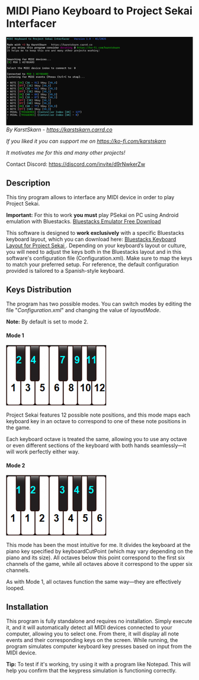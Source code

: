# MIDI Piano Keyboard to Project Sekai Interfacer
![Program Screenshot](https://github.com/KarstSkarn/MIDI-Piano-Keyboard-Project-Sekai-Interfacer/blob/main/programscreenshot.png?raw=true "Program Screenshot")
*By KarstSkarn - https://karstskarn.carrd.co*

*If you liked it you can support me on https://ko-fi.com/karstskarn*

*It motivates me for this and many other projects!*


Contact Discord: https://discord.com/invite/d9rNwkerZw

## Description
This tiny program allows to interface any MIDI device in order to play Project Sekai. 

**Important:** For this to work **you must** play PSekai on PC using Android emulation with Bluestacks. [Bluestacks Emulator Free Download](https://www.bluestacks.com "Bluestacks Emulator Free Download")

This software is designed to **work exclusively** with a specific Bluestacks keyboard layout, which you can download here: [Bluestacks Keyboard Layout for Project Sekai ](https://github.com/KarstSkarn/Karst-PSekai-PC-Control-Scheme "Bluestacks Keyboard Layout for Project Sekai "). Depending on your keyboard’s layout or culture, you will need to adjust the keys both in the Bluestacks layout and in this software's configuration file (Configuration.xml). Make sure to map the keys to match your preferred setup. For reference, the default configuration provided is tailored to a Spanish-style keyboard.

## Keys Distribution

The program has two possible modes. You can switch modes by editing the file "*Configuration.xml*" and changing the value of *layoutMode*.

**Note:** By default is set to mode 2.

#### Mode 1

![](https://github.com/KarstSkarn/MIDI-Piano-Keyboard-Project-Sekai-Interfacer/blob/main/mode1.png?raw=true)

Project Sekai features 12 possible note positions, and this mode maps each keyboard key in an octave to correspond to one of these note positions in the game.

Each keyboard octave is treated the same, allowing you to use any octave or even different sections of the keyboard with both hands seamlessly—it will work perfectly either way.

#### Mode 2

![](https://github.com/KarstSkarn/MIDI-Piano-Keyboard-Project-Sekai-Interfacer/blob/main/mode2.png?raw=true)

This mode has been the most intuitive for me. It divides the keyboard at the piano key specified by keyboardCutPoint (which may vary depending on the piano and its size). All octaves below this point correspond to the first six channels of the game, while all octaves above it correspond to the upper six channels.

As with Mode 1, all octaves function the same way—they are effectively looped.

## Installation
This program is fully standalone and requires no installation. Simply execute it, and it will automatically detect all MIDI devices connected to your computer, allowing you to select one. From there, it will display all note events and their corresponding keys on the screen. While running, the program simulates computer keyboard key presses based on input from the MIDI device.

**Tip:** To test if it's working, try using it with a program like Notepad. This will help you confirm that the keypress simulation is functioning correctly.
